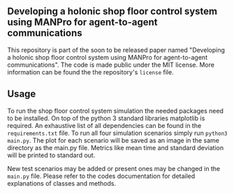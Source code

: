 ## Developing a holonic shop floor control system using MANPro for agent-to-agent communications

This repository is part of the soon to be released paper named "Developing a holonic shop floor control system using MANPro for agent-to-agent communications".
The code is made public under the MIT license. More information can be found the the repository's ```license``` file.

## Usage

To run the shop floor control system simulation the needed packages need to be installed.
On top of the python 3 standard libraries matplotlib is required.
An exhaustive list of all dependencies can be found in the ```requirements.txt``` file.
To run all four simulation scenarios simply run ```python3 main.py```.
The plot for each scenario will be saved as an image in the same directory as the main.py file.
Metrics like mean time and standard deviation will be printed to standard out.

New test scenarios may be added or present ones may be changed in the ```main.py``` file.
Please refer to the codes documentation for detailed explanations of classes and methods.